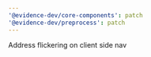 ```yaml
---
'@evidence-dev/core-components': patch
'@evidence-dev/preprocess': patch
---
```


Address flickering on client side nav
